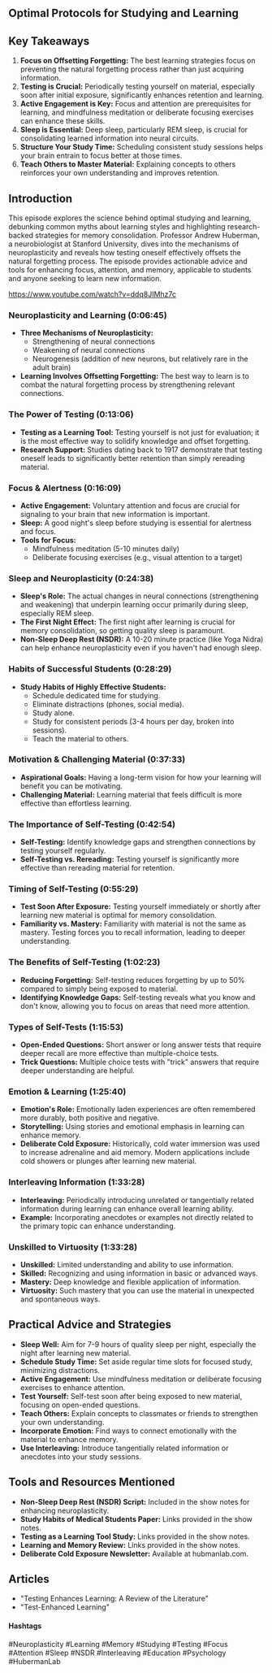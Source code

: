 ## Optimal Protocols for Studying and Learning

## Key Takeaways
1. **Focus on Offsetting Forgetting:** The best learning strategies focus on preventing the natural forgetting process rather than just acquiring information.
2. **Testing is Crucial:** Periodically testing yourself on material, especially soon after initial exposure, significantly enhances retention and learning.
3. **Active Engagement is Key:**  Focus and attention are prerequisites for learning, and mindfulness meditation or deliberate focusing exercises can enhance these skills.
4. **Sleep is Essential:** Deep sleep, particularly REM sleep, is crucial for consolidating learned information into neural circuits. 
5. **Structure Your Study Time:** Scheduling consistent study sessions helps your brain entrain to focus better at those times.
6. **Teach Others to Master Material:** Explaining concepts to others reinforces your own understanding and improves retention.

## Introduction

This episode explores the science behind optimal studying and learning, debunking common myths about learning styles and highlighting research-backed strategies for memory consolidation. Professor Andrew Huberman, a neurobiologist at Stanford University, dives into the mechanisms of neuroplasticity and reveals how testing oneself effectively offsets the natural forgetting process. The episode provides actionable advice and tools for enhancing focus, attention, and memory, applicable to students and anyone seeking to learn new information. 

https://www.youtube.com/watch?v=ddq8JIMhz7c

### Neuroplasticity and Learning (0:06:45)
- **Three Mechanisms of Neuroplasticity:**
    - Strengthening of neural connections
    - Weakening of neural connections
    - Neurogenesis (addition of new neurons, but relatively rare in the adult brain)
- **Learning Involves Offsetting Forgetting:** The best way to learn is to combat the natural forgetting process by strengthening relevant connections. 

###  The Power of Testing (0:13:06)
- **Testing as a Learning Tool:**  Testing yourself is not just for evaluation; it is the most effective way to solidify knowledge and offset forgetting. 
- **Research Support:** Studies dating back to 1917 demonstrate that testing oneself leads to significantly better retention than simply rereading material.

###  Focus & Alertness (0:16:09)
- **Active Engagement:**  Voluntary attention and focus are crucial for signaling to your brain that new information is important.
- **Sleep:** A good night's sleep before studying is essential for alertness and focus.
- **Tools for Focus:**
    - Mindfulness meditation (5-10 minutes daily)
    - Deliberate focusing exercises (e.g., visual attention to a target)

### Sleep and Neuroplasticity (0:24:38)
- **Sleep's Role:**  The actual changes in neural connections (strengthening and weakening) that underpin learning occur primarily during sleep, especially REM sleep.
- **The First Night Effect:** The first night after learning is crucial for memory consolidation, so getting quality sleep is paramount.
- **Non-Sleep Deep Rest (NSDR):**  A 10-20 minute practice (like Yoga Nidra) can help enhance neuroplasticity even if you haven't had enough sleep. 

### Habits of Successful Students (0:28:29)
- **Study Habits of Highly Effective Students:**
    - Schedule dedicated time for studying.
    - Eliminate distractions (phones, social media).
    - Study alone.
    - Study for consistent periods (3-4 hours per day, broken into sessions).
    - Teach the material to others.

### Motivation & Challenging Material (0:37:33)
- **Aspirational Goals:** Having a long-term vision for how your learning will benefit you can be motivating.
- **Challenging Material:** Learning material that feels difficult is more effective than effortless learning.  

### The Importance of Self-Testing (0:42:54)
- **Self-Testing:**  Identify knowledge gaps and strengthen connections by testing yourself regularly. 
- **Self-Testing vs. Rereading:**  Testing yourself is significantly more effective than rereading material for retention. 

### Timing of Self-Testing (0:55:29)
- **Test Soon After Exposure:**  Testing yourself immediately or shortly after learning new material is optimal for memory consolidation.
- **Familiarity vs. Mastery:**  Familiarity with material is not the same as mastery.  Testing forces you to recall information, leading to deeper understanding.

### The Benefits of Self-Testing (1:02:23)
- **Reducing Forgetting:** Self-testing reduces forgetting by up to 50% compared to simply being exposed to material.
- **Identifying Knowledge Gaps:** Self-testing reveals what you know and don't know, allowing you to focus on areas that need more attention.

### Types of Self-Tests (1:15:53)
- **Open-Ended Questions:** Short answer or long answer tests that require deeper recall are more effective than multiple-choice tests.
- **Trick Questions:** Multiple choice tests with "trick" answers that require deeper understanding are helpful.

### Emotion & Learning (1:25:40)
- **Emotion's Role:** Emotionally laden experiences are often remembered more durably, both positive and negative.
- **Storytelling:**  Using stories and emotional emphasis in learning can enhance memory.
- **Deliberate Cold Exposure:**  Historically, cold water immersion was used to increase adrenaline and aid memory.  Modern applications include cold showers or plunges after learning new material.

### Interleaving Information (1:33:28)
- **Interleaving:** Periodically introducing unrelated or tangentially related information during learning can enhance overall learning ability.
- **Example:**  Incorporating anecdotes or examples not directly related to the primary topic can enhance understanding.

###  Unskilled to Virtuosity (1:33:28)
- **Unskilled:**  Limited understanding and ability to use information.
- **Skilled:**  Recognizing and using information in basic or advanced ways.
- **Mastery:**  Deep knowledge and flexible application of information.
- **Virtuosity:**  Such mastery that you can use the material in unexpected and spontaneous ways.

## Practical Advice and Strategies
- **Sleep Well:** Aim for 7-9 hours of quality sleep per night, especially the night after learning new material.
- **Schedule Study Time:**  Set aside regular time slots for focused study, minimizing distractions.
- **Active Engagement:**  Use mindfulness meditation or deliberate focusing exercises to enhance attention.
- **Test Yourself:**  Self-test soon after being exposed to new material, focusing on open-ended questions.
- **Teach Others:**  Explain concepts to classmates or friends to strengthen your own understanding.
- **Incorporate Emotion:**  Find ways to connect emotionally with the material to enhance memory.
- **Use Interleaving:**  Introduce tangentially related information or anecdotes into your study sessions.

## Tools and Resources Mentioned
- **Non-Sleep Deep Rest (NSDR) Script:**  Included in the show notes for enhancing neuroplasticity.
- **Study Habits of Medical Students Paper:**  Links provided in the show notes.
- **Testing as a Learning Tool Study:**  Links provided in the show notes.
- **Learning and Memory Review:**  Links provided in the show notes. 
- **Deliberate Cold Exposure Newsletter:**  Available at hubmanlab.com.

## Articles
- "Testing Enhances Learning: A Review of the Literature" 
- "Test-Enhanced Learning" 

#### Hashtags
#Neuroplasticity #Learning #Memory #Studying #Testing #Focus #Attention #Sleep #NSDR #Interleaving #Education #Psychology #HubermanLab 
